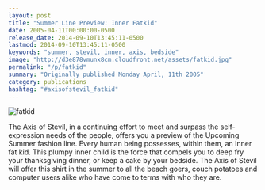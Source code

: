 ```yaml
---
layout: post
title: "Summer Line Preview: Inner Fatkid"
date: 2005-04-11T00:00:00-0500
release_date: 2014-09-10T13:45:11-0500
lastmod: 2014-09-10T13:45:11-0500
keywords: "summer, stevil, inner, axis, bedside"
image: "http://d3e878vmunx8cm.cloudfront.net/assets/fatkid.jpg"
permalink: "/p/fatkid"
summary: "Originally published Monday April, 11th 2005"
category: publications
hashtag: "#axisofstevil_fatkid"
---
```


![fatkid](http://d3e878vmunx8cm.cloudfront.net/assets/fatkid.jpg)

The Axis of Stevil, in a continuing effort to meet and surpass the self-expression needs of the people, offers you a preview of the Upcoming Summer fashion line. Every human being possesses, within them, an Inner fat kid. This plumpy inner child is the force that compels you to deep fry your thanksgiving dinner, or keep a cake by your bedside. The Axis of Stevil will offer this shirt in the summer to all the beach goers, couch potatoes and computer users alike who have come to terms with who they are.
